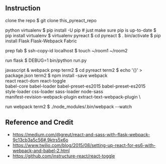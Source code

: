 Instruction
-----------

clone the repo
    $ git clone this_pyreact_repo

python virtualenv
    $ pip install -U pip    # just make sure pip is up-to-date
    $ pip install virtualenv
    $ virtualenv pyreact
    $ cd pyreact
    $ . bin/activate
    $ pip install Flask Flask-Webpack Fabric

prep fab
    $ ssh-copy-id localhost
    $ touch ~/room1 ~/room2

run flask
    $ DEBUG=1 bin/python run.py

javascript & webpack prep
    term2 $ cd pyreact
    term2 $ echo '{}' > package.json
    term2 $ npm install -save webpack \
      react react-dom react-toggle \
      babel-core babel-loader babel-preset-es2015 babel-preset-es2015 \
      style-loader css-loader sass-loader node-sass \
      manifest-revision-webpack-plugin extract-text-webpack-plugin \

run webpack
    term2 $ ./node_modules/.bin/webpack --watch


Reference and Credit
--------------------

* https://medium.com/@greut/react-and-sass-with-flask-webpack-9c13cb3a5c56#.9ktrs5x6o
* https://www.twilio.com/blog/2015/08/setting-up-react-for-es6-with-webpack-and-babel-2.html
* https://github.com/instructure-react/react-toggle
